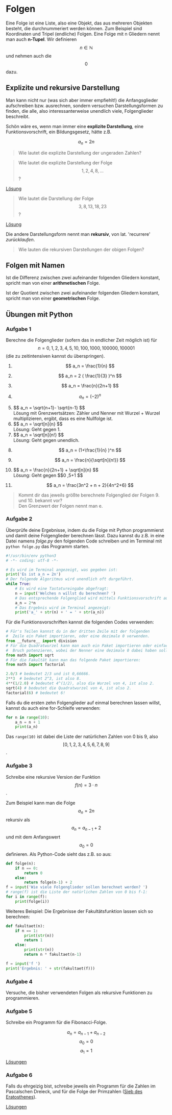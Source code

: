 # Folgen

Eine Folge ist eine Liste, also eine Objekt, das aus mehreren Objekten besteht, die durchnummeriert werden können. Zum Beispiel sind Koordinaten und Tripel (endliche) Folgen. Eine Folge mit n Gliedern nennt man auch **n-Tupel**.
Wir definieren $$ n \in \mathbb{N} $$ und nehmen auch die $$ 0 $$ dazu.

## Explizite und rekursive Darstellung

Man kann nicht nur (was sich aber immer empfiehlt!) die Anfangsglieder aufschreiben bzw. ausrechnen, sondern versuchen Darstellungsformen zu finden, die alle, also interessanterweise unendlich viele, Folgenglieder beschreibt.

Schön wäre es, wenn man immer eine **explizite Darstellung**, eine Funktionsvorschrift, ein Bildungsgesetz, hätte z.B.

$$ a_n = 2n $$

> Wie lautet die explizite Darstellung der ungeraden Zahlen?

> Wie lautet die explizite Darstellung der Folge  $$ 1, 2, 4, 8,... $$ ?

[Lösung](https://oeis.org/search?q=1%2C2%2C4%2C8&sort=&language=german&go=Suche)

> Wie lautet die Darstellung der Folge  $$ 3, 8, 13,18,23 $$ ?

[Lösung](https://oeis.org/search?q=+3%2C8%2C13%2C18%2C23+&sort=&language=german&go=Suche)

Die andere Darstellungsform nennt man **rekursiv**, von lat. 'recurrere' *zurücklaufen*.

> Wie lauten die rekursiven Darstellungen der obigen Folgen?

## Folgen mit Namen

Ist die Differenz zwischen zwei aufeinander folgenden Gliedern konstant, spricht man von einer **arithmetischen** Folge.

Ist der Quotient zwischen zwei aufeinander folgenden Gliedern konstant, spricht man von einer **geometrischen** Folge.

## Übungen mit Python
### Aufgabe 1
Berechne die Folgenglieder (sofern das in endlicher Zeit möglich ist) für $$ n=0,1,2,3,4,5,10, 100, 1000, 100000, 100001 $$ (die zu zeitintensiven kannst du überspringen).

1. $$ a_n = \frac{1}{n}  $$

1. $$ a_n = 2 ( \frac{1}{3} )^n  $$

1. $$ a_n = \frac{n}{2n+1}  $$

1. $$ a_n = (-2)^n $$

1. <div class="aufgabe">$$ a_n = \sqrt{n+1}- \sqrt{n-1} $$<div class="loesung">Lösung mit Grenzwertsätzen: Zähler und Nenner mit Wurzel + Wurzel multiplizieren, ergibt, dass es eine Nullfolge ist. </div></div>

1. <div class="aufgabe">$$ a_n = \sqrt[n]{n} $$<div class="loesung">Lösung: Geht gegen 1.</div></div>

1. <div class="aufgabe">$$ a_n = \sqrt[n]{n!} $$<div class="loesung">Lösung: Geht gegen unendlich.</div></div>

1. $$ a_n = (1+\frac{1}{n} )^n $$

1. $$ a_n = \frac{n}{\sqrt[n]{n!}}  $$

1. <div class="aufgabe">$$ a_n = \frac{n}{2n+1} + \sqrt[n]{n} $$ <div class="loesung">Lösung: Geht gegen $$0 ,5+1 $$ </div></div>

1. $$ a_n = \frac{3n^2 + n + 2}{4n^2+6}  $$

> <div class="aufgabe">Kommt dir das jeweils größte berechnete Folgenglied der Folgen 9. und 10. bekannt vor?<div class="loesung">Den Grenzwert der Folgen nennt man e. </div></div>

### Aufgabe 2
Überprüfe deine Ergebnisse, indem du die Folge mit Python programmierst und damit deine Folgenglieder berechnen lässt. Dazu kannst du z.B. in eine Datei namens *folge.py* den folgenden Code schreiben und im Terminal mit `python folge.py` das Programm starten.

```python
#!/usr/bin/env python3
# -*- coding: utf-8 -*-

# Es wird im Terminal angezeigt, was gegeben ist:
print('Es ist a_n = 2n')
# Der folgende Algoritmus wird unendlich oft durgeführt.
while True:
    # Es wird eine Tastatureingabe abgefragt:
    n = input('Welches n willst du berechnen? ')
    # Das entsprechende Folgenglied wird mittels Funktionsvorschrift ausgerechnet:
    a_n = 2*n
    # Das Ergebnis wird im Terminal angezeigt:
    print('a_' + str(n) + ' = ' + str(a_n))
```

Für die Funktionsvorschriften kannst die folgenden Codes verwenden:

```python
# Für's Teilen kannst du in der dritten Zeile mit der folgenden
#  Zeile ein Paket importieren, oder eine dezimale 0 verwenden.
from __future__ import division
# Für die Quadratwurzel kann man auch ein Paket importieren oder einfach mit einem
#  Bruch potenzieren, wobei der Nenner eine dezimale 0 dabei haben sollte.
from math import sqrt
# Für die Fakultät kann man das folgende Paket importieren:
from math import factorial

2.0/3 # bedeutet 2/3 und ist 0,66666.
2**3  # bedeutet 2^3, ist also 8.
4**(1/2.0) # bedeutet 4^(1/2), also die Wurzel von 4, ist also 2.
sqrt(4) # bedeutet die Quadratwurzel von 4, ist also 2.
factorial(6) # bedeutet 6!
```

Falls du die ersten zehn Folgenglieder auf einmal berechnen lassen willst, kannst du auch eine for-Schleife verwenden:

```python
for n in range(10):
    a_n = n + 1
    print(a_n)
```
Das `range(10)` ist dabei die Liste der natürlichen Zahlen von 0 bis 9, also $$ [0,1,2,3,4,5,6,7,8,9] $$.

### Aufgabe 3
Schreibe eine rekursive Version der Funktion $$ f(n)=3 \cdot n $$.

Zum Beispiel kann man die Folge $$ a_n = 2n $$ rekursiv als $$ a_n = a_{n-1} + 2 $$ und mit dem Anfangswert $$ a_0 = 0 $$  definieren. Als Python-Code sieht das z.B. so aus:

```python
def folge(n):
    if n == 0:
        return 0
    else:
        return folge(n-1) + 2
f = input('Wie viele Folgenglieder sollen berechnet werden? ')
# range(f) ist die Liste der natürlichen Zahlen von 0 bis f-1:
for i in range(f):
    print(folge(i))
```

Weiteres Beispiel: Die Ergebnisse der Fakultätsfunktion lassen sich so berechnen:

```python
def fakultaet(n):
    if n == 1:
        print(str(n))
        return 1
    else:
        print(str(n))
        return n * fakultaet(n-1)

f = input('f ')
print('Ergebnis: ' + str(fakultaet(f)))
```

### Aufgabe 4
Versuche, die bisher verwendeten Folgen als rekursive Funktionen zu programmieren.

### Aufgabe 5
Schreibe ein Programm für die Fibonacci-Folge.

$$ a_n = a_{n-1} + a_{n-2} $$
$$ a_0=0 $$
$$ a_1=1 $$

[Lösungen](https://stackoverflow.com/questions/494594/how-to-write-the-fibonacci-sequence)

### Aufgabe 6
Falls du ehrgeizig bist, schreibe jeweils ein Programm für die Zahlen im Pascalschen Dreieck, und für die Folge der Primzahlen ([Sieb des Eratosthenes](https://de.wikipedia.org/wiki/Sieb_des_Eratosthenes)).

[Lösungen](https://www.python-kurs.eu/python3_rekursive_funktionen.php)
